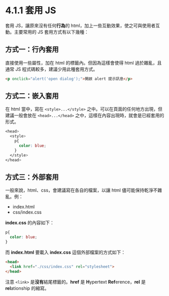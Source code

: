 # 4.1.1 套用 JS

套用 JS，讓原來沒有任何**行為**的 html，加上一些互動效果，使之可與使用者互動。主要常用的 JS 套用方式有以下幾種：

## 方式一：行內套用

直接使用一些屬性，加在 html 的標籤內。但因為這樣會使得 html 過於雜亂，且通常 JS 程式碼較多，建議少用此種套用方式。

```html
<p onclick="alert('open dialog');">開啟 alert 提示訊息</p>
```

## 方式二：嵌入套用

在 html 當中，寫在 `<style>...</style>` 之中。可以在頁面的任何地方出現，但建議一般會放在 `<head>...</head>` 之中，這樣在內容出現時，就會是已經套用的形式。

```css
<head>
  <style>
    p{
      color: blue;
    }
  </style>
</head>
```

## 方式三：外部套用

一般來說，html、css，會建議寫在各自的檔案，以讓 html 儘可能保持乾淨不雜亂。例：

* index.html
* css/index.css

**index.css** 的內容如下：

```css
p{
  color: blue;
}
```

而 **index.html** 要載入 **index.css** 這個外部檔案的方式如下：

```html
<head>
  <link href="./css/index.css" rel="stylesheet">
</head>
```

注意 `<link>` 是**沒有**結尾標籤的。**href** 是 **H**ypertext **Ref**erence，**rel** 是 **rel**ationship 的縮寫。

